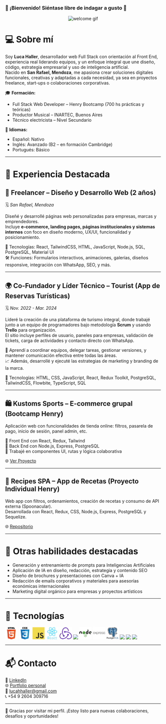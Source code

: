 ### 👋 ¡Bienvenido! Siéntase libre de indagar a gusto 👋
<p align="center">
  <img src="https://user-images.githubusercontent.com/101752050/199622114-3378ab2f-294b-4d69-9658-66544ab7b2ca.gif" alt="welcome gif"/>
</p>

# 💻 Sobre mí

Soy **Luca Haller**, desarrollador web Full Stack con orientación al Front End, experiencia real liderando equipos, y un enfoque integral que une diseño, código, estrategia empresarial y uso de inteligencia artificial.  
Nacido en **San Rafael, Mendoza**, me apasiona crear soluciones digitales funcionales, creativas y adaptadas a cada necesidad, ya sea en proyectos freelance, start-ups o colaboraciones corporativas.

🎓 **Formación:**  
- Full Stack Web Developer – Henry Bootcamp (700 hs prácticas y teóricas)  
- Productor Musical – INARTEC, Buenos Aires  
- Técnico electricista – Nivel Secundario

🧠 **Idiomas:**  
- Español: Nativo  
- Inglés: Avanzado (B2 – en formación Cambridge)  
- Portugués: Básico

---

# 🧩 Experiencia Destacada

## 💼 **Freelancer – Diseño y Desarrollo Web (2 años)**  
🗓️ *San Rafael, Mendoza*

Diseñé y desarrollé páginas web personalizadas para empresas, marcas y emprendedores.  
Incluye **e-commerce, landing pages, páginas institucionales y sistemas internos** con foco en diseño moderno, UX/UI, funcionalidad y posicionamiento.

🔧 Tecnologías: React, TailwindCSS, HTML, JavaScript, Node.js, SQL, PostgreSQL, Material UI  
🛠️ Funciones: Formularios interactivos, animaciones, galerías, diseños responsive, integración con WhatsApp, SEO, y más.

---

## 🌍 **Co-Fundador y Líder Técnico – Tourist (App de Reservas Turísticas)**  
🗓️ *Nov. 2022 - Mar. 2024*

Lideré la creación de una plataforma de turismo integral, donde trabajé junto a un equipo de programadores bajo metodología **Scrum** y usando **Trello** para organización.  
El sitio incluye perfiles de usuario, paneles para empresas, validación de tickets, carga de actividades y contacto directo con WhatsApp.

👥 Aprendí a coordinar equipos, delegar tareas, gestionar versiones, y mantener comunicación efectiva entre todas las áreas.  
📈 Además, desarrollé y ejecuté las estrategias de marketing y branding de la marca.

🔧 Tecnologías: HTML, CSS, JavaScript, React, Redux Toolkit, PostgreSQL, TailwindCSS, Flowbite, TypeScript, SQL

---

## 🛍️ **Kustoms Sports – E-commerce grupal (Bootcamp Henry)**  
Aplicación web con funcionalidades de tienda online: filtros, pasarela de pago, inicio de sesión, panel admin, etc.

🔧 Front End con React, Redux, Tailwind  
🔧 Back End con Node.js, Express, PostgreSQL  
💼 Trabajé en componentes UI, rutas y lógica colaborativa

🌐 [Ver Proyecto](https://kustoms-sports.vercel.app/)

---

## 🍝 **Recipes SPA – App de Recetas (Proyecto Individual Henry)**  
Web app con filtros, ordenamientos, creación de recetas y consumo de API externa (Spoonacular).  
Desarrollada con React, Redux, CSS, Node.js, Express, PostgreSQL y Sequelize.

🌐 [Repositorio](https://github.com/lucahaller/PiFood)

---

# 🔬 Otras habilidades destacadas

- Generación y entrenamiento de prompts para Inteligencias Artificiales
- Aplicación de IA en diseño, redacción, estrategia y contenido SEO
- Diseño de brochures y presentaciones con Canva + IA
- Redacción de emails corporativos y materiales para asesorías económicas internacionales
- Marketing digital orgánico para empresas y proyectos artísticos

---

# 🧠 Tecnologías

<p align="left">
  <img src="https://raw.githubusercontent.com/devicons/devicon/master/icons/html5/html5-original-wordmark.svg" width="40"/>
  <img src="https://raw.githubusercontent.com/devicons/devicon/master/icons/css3/css3-original-wordmark.svg" width="40"/>
  <img src="https://raw.githubusercontent.com/devicons/devicon/master/icons/javascript/javascript-original.svg" width="40"/>
  <img src="https://raw.githubusercontent.com/devicons/devicon/master/icons/react/react-original-wordmark.svg" width="40"/>
  <img src="https://raw.githubusercontent.com/devicons/devicon/master/icons/redux/redux-original.svg" width="40"/>
  <img src="https://www.vectorlogo.zone/logos/tailwindcss/tailwindcss-icon.svg" width="40"/>
  <img src="https://raw.githubusercontent.com/devicons/devicon/master/icons/nodejs/nodejs-original-wordmark.svg" width="40"/>
  <img src="https://raw.githubusercontent.com/devicons/devicon/master/icons/express/express-original-wordmark.svg" width="40"/>
  <img src="https://raw.githubusercontent.com/devicons/devicon/master/icons/postgresql/postgresql-original-wordmark.svg" width="40"/>
  <img src="https://www.vectorlogo.zone/logos/getpostman/getpostman-icon.svg" width="40"/>
  <img src="https://www.vectorlogo.zone/logos/figma/figma-icon.svg" width="40"/>
  <img src="https://www.vectorlogo.zone/logos/canva/canva-icon.svg" width="40"/>
</p>

---

# 📬 Contacto

🔗 [LinkedIn](https://www.linkedin.com/in/luca-haller-653b8a237/)  
🌐 [Portfolio personal](https://portafolio-lnzyx0xc8-lucahaller.vercel.app/)  
📧 lucahhaller@gmail.com  
📞 +54 9 2604 309716

---

🌟 Gracias por visitar mi perfil. ¡Estoy listo para nuevas colaboraciones, desafíos y oportunidades!
